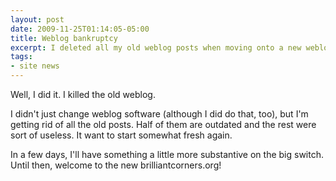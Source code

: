 ```yaml
---
layout: post
date: 2009-11-25T01:14:05-05:00
title: Weblog bankruptcy
excerpt: I deleted all my old weblog posts when moving onto a new weblog system.
tags:
- site news
---
```

Well, I did it. I killed the old weblog.

I didn't just change weblog software (although I did do that, too), but I'm getting rid of all the old posts. Half of them are outdated and the rest were sort of useless. It want to start somewhat fresh again.

In a few days, I'll have something a little more substantive on the big switch. Until then, welcome to the new brilliantcorners.org!

